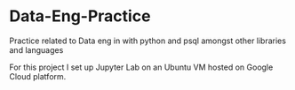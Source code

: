 # Data-Eng-Practice
Practice related to Data eng in with python and psql amongst other libraries and languages

For this project I set up Jupyter Lab on an Ubuntu VM hosted on Google Cloud platform.
